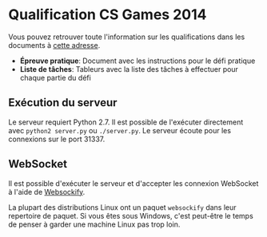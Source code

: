 # Qualification CS Games 2014

Vous pouvez retrouver toute l'information sur les qualifications dans les documents à [cette adresse](https://drive.google.com/folderview?id=0B6o3r17jd6MXazJkY1p4SkNHcFk&usp=sharing).

 * **Épreuve pratique**: Document avec les instructions pour le défi pratique
 * **Liste de tâches**: Tableurs avec la liste des tâches à effectuer pour chaque partie du défi

## Exécution du serveur

Le serveur requiert Python 2.7.
Il est possible de l'exécuter directement avec `python2 server.py` ou `./server.py`. Le serveur écoute pour les connexions sur le port 31337.

## WebSocket

Il est possible d'exécuter le serveur et d'accepter les connexion WebSocket à l'aide de [Websockify](https://github.com/kanaka/websockify).

La plupart des distributions Linux ont un paquet `websockify` dans leur repertoire de paquet. Si vous êtes sous Windows, c'est peut-être le temps de penser à garder une machine Linux pas trop loin.

